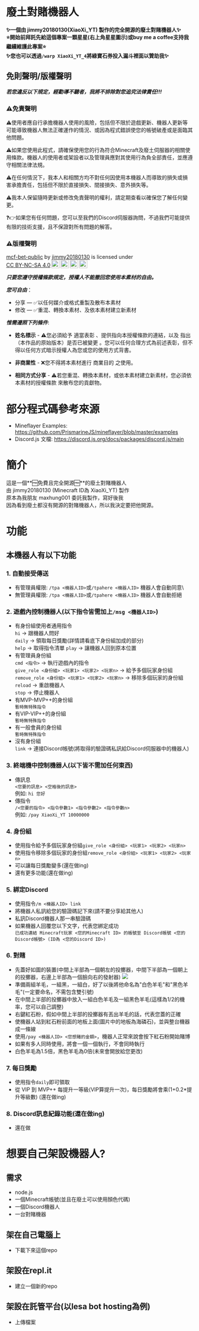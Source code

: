 # 廢土對賭機器人
**✨一個由 jimmy20180130(XiaoXi_YT) 製作的完全開源的廢土對賭機器人✨**\
**⭐開始前拜託先給這個專案一顆星星(右上角星星圖示)或buy me a coffee支持我繼續維護此專案⭐**\
**✨您也可以透過`/warp XiaoXi_YT_4`將綠寶石券投入漏斗裡面以贊助我✨**

## 免則聲明/版權聲明
***若您違反以下規定，經勸導不聽者，我將不排除對您追究法律責任!!!***

### ⚠️免責聲明

⚠️使用者應自行承擔機器人使用的風險，包括但不限於遊戲更新、機器人更新等可能導致機器人無法正確運作的情況、或因為程式錯誤使您的帳號破產或是面臨其他問題。

⚠️如果您使用此程式，請確保使用您的行為符合Minecraft及廢土伺服器的相關使用條款。機器人的使用者或架設者以及管理員應對其使用行為負全部責任，並應遵守相關法律法規。

⚠️在任何情況下，我本人和相關方均不對任何因使用本機器人而導致的損失或損害承擔責任，包括但不限於直接損失、間接損失、意外損失等。

⚠️我本人保留隨時更新或修改免責聲明的權利，請定期查看以確保您了解任何變更。

❓👉如果您有任何問題，您可以至我們的Discord伺服器詢問，不過我們可能提供有限的技術支援，且不保證對所有問題的解答。
### ⚠️版權聲明

<p xmlns:cc="http://creativecommons.org/ns#" xmlns:dct="http://purl.org/dc/terms/"><a property="dct:title" rel="cc:attributionURL" href="https://github.com/jimmy20180130/mcf-bet-public">mcf-bet-public</a> by <a rel="cc:attributionURL dct:creator" property="cc:attributionName" href="https://github.com/jimmy20180130/">jimmy20180130</a> is licensed under <a href="http://creativecommons.org/licenses/by-nc-sa/4.0/?ref=chooser-v1" target="_blank" rel="license noopener noreferrer" style="display:inline-block;">CC BY-NC-SA 4.0<img style="height:22px!important;margin-left:3px;vertical-align:text-bottom;" src="https://mirrors.creativecommons.org/presskit/icons/cc.svg?ref=chooser-v1"><img style="height:22px!important;margin-left:3px;vertical-align:text-bottom;" src="https://mirrors.creativecommons.org/presskit/icons/by.svg?ref=chooser-v1"><img style="height:22px!important;margin-left:3px;vertical-align:text-bottom;" src="https://mirrors.creativecommons.org/presskit/icons/nc.svg?ref=chooser-v1"><img style="height:22px!important;margin-left:3px;vertical-align:text-bottom;" src="https://mirrors.creativecommons.org/presskit/icons/sa.svg?ref=chooser-v1"></a></p>

***只要您遵守授權條款規定，授權人不能撤回您使用本素材的自由。***

***您可自由***：

- 分享 — ✅以任何媒介或格式重製及散布本素材
- 修改 — ✅重混、轉換本素材、及依本素材建立新素材

***惟需遵照下列條件***:

- **姓名標示** - ⚠️您必須給予 適當表彰 、提供指向本授權條款的連結，以及 指出（本作品的原始版本）是否已被變更 。您可以任何合理方式為前述表彰，但不得以任何方式暗示授權人為您或您的使用方式背書。

- **非商業性** - ❌您不得將本素材進行 商業目的 之使用。

- **相同方式分享** - ⚠️若您重混、轉換本素材，或依本素材建立新素材，您必須依 本素材的授權條款 來散布您的貢獻物。

# 部分程式碼參考來源
- Mineflayer Examples: https://github.com/PrismarineJS/mineflayer/blob/master/examples
- Discord.js 文檔: https://discord.js.org/docs/packages/discord.js/main

# 簡介
這是一個**🆓免費且完全開源🆓**的廢土對賭機器人\
由 jimmy20180130 (Minecraft ID為 XiaoXi_YT) 製作\
原本為我朋友 maxhung001 委託我製作，寫好後我\
因為看到廢土都沒有開源的對賭機器人，所以我決定要把他開源。

# 功能

## 本機器人有以下功能

### 1. 自動接受傳送
- 有管理員權限: `/tpa <機器人ID>`或`/tpahere <機器人ID>` 機器人會自動同意\
- 無管理員權限: `/tpa <機器人ID>`或`/tpahere <機器人ID>` 機器人會自動拒絕

### 2. 遊戲內控制機器人(以下指令皆需加上`/msg <機器人ID>`)
- 有身份組使用者通用指令\
`hi` -> 跟機器人問好\
`daily` -> 領取每日獎勵(詳情請看底下身份組加成的部分)\
`help` -> 取得指令清單
`play` -> 讓機器人回到原本位置
- 有管理員身份組\
`cmd <指令>` -> 執行遊戲內的指令\
`give_role <身份組> <玩家1> <玩家2> <玩家n>` -> 給予多個玩家身份組\
`remove_role <身份組> <玩家1> <玩家2> <玩家n>` -> 移除多個玩家的身份組\
`reload` -> 重啟機器人\
`stop` -> 停止機器人
- 有MVP-MVP++的身份組\
`暫時無特殊指令`
- 有VIP-VIP++的身份組\
`暫時無特殊指令`
- 有一般會員的身份組\
`暫時無特殊指令`
- 沒有身份組\
`link` -> 連接Discord帳號(將取得的驗證碼私訊給Discord伺服器中的機器人)

### 3. 終端機中控制機器人(以下皆不需加任何東西)
- 傳訊息\
`<您要的訊息> <空格後的訊息>`\
例如: `hi 您好`
- 傳指令\
`/<您要的指令> <指令參數1> <指令參數2> <指令參數n>`\
例如: `/pay XiaoXi_YT 10000000`

### 4. 身份組
- 使用指令給予多個玩家身份組`give_role <身份組> <玩家1> <玩家2> <玩家n>`
- 使用指令移除多個玩家的身份組`remove_role <身份組> <玩家1> <玩家2> <玩家n>`
- 可以讓每日獎勵變多(還在做ing)
- 還有更多功能(還在做ing)

### 5. 綁定Discord
- 使用指令`/m <機器人ID> link`
- 將機器人私訊給您的驗證碼記下來(請不要分享給其他人)
- 私訊Discord機器人那一串驗證碼
- 如果機器人回覆您以下文字，代表您綁定成功\
`已成功連結 Minecraft玩家 <您的Minecraft ID> 的帳號至 Discord帳號 <您的Discord帳號> (ID為 <您的Discord ID>)`

### 6. 對賭
- 先蓋好如圖的裝置(中間上半部為一個朝左的投擲器，中間下半部為一個朝上的投擲器，右邊上半部為一個臉向右的發射器)
<img src='https://media.discordapp.net/attachments/1091510078911299674/1173269258378170490/image.png?ex=65635725&is=6550e225&hm=a8404c187ea4dbaf18f2fc4350d540a2aa9d01098059f058c37dd1d0edf40978&='> </img>
- 準備兩組羊毛，一組黑，一組白，好了以後將他命名為"白色羊毛"和"黑色羊毛"(一定要命名，不需包含雙引號)
- 在中間上半部的投擲器中放入一組白色羊毛及一組黑色羊毛(這樣為1/2的機率，您可以自己調整)
- 右鍵紅石粉，假如中間上半部的投擲器有丟出羊毛的話，代表您蓋的正確
- 使機器人站到紅石粉前面的地板上面(圖片中的地板為海磷石)，並與整台機器成一條線
- 使用`/pay <機器人ID> <您想賭的金額>`，機器人正常來說會按下紅石粉開始賭博
- 如果有多人同時使用，將會一個一個執行，不會同時執行
- 白色羊毛為1.5倍，黑色羊毛為0倍(未來會開放給您更改)

### 7. 每日獎勵
- 使用指令`daily`即可領取
- 從 VIP 到 MVP++ 每提升一等級(VIP算提升一次)，每日獎勵將會乘(1+0.2*提升等級數) (還在做ing)

### 8. Discord訊息紀錄功能(還在做ing)
- 還在做

# 想要自己架設機器人?

## 需求
- node.js
- 一個Minecraft帳號(並且在廢土可以使用顏色代碼)
- 一個Discord機器人
- 一台對賭機器

## 架在自己電腦上
- 下載下來這個repo

## 架設在repl.it
- 建立一個新的repo

## 架設在託管平台(以lesa bot hosting為例)
- 上傳檔案
